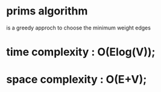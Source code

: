 # prims algorithm
is a greedy approch to choose the minimum weight edges

# time complexity : O(Elog(V));
# space complexity : O(E+V);